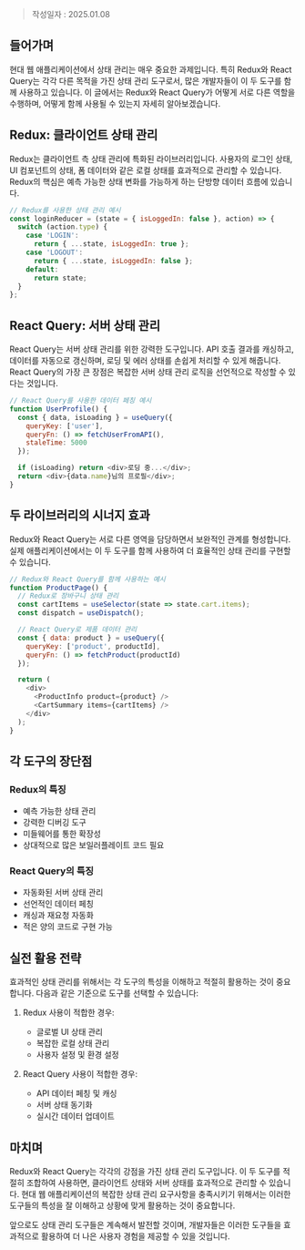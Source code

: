 >작성일자 : 2025.01.08

## 들어가며

현대 웹 애플리케이션에서 상태 관리는 매우 중요한 과제입니다. 특히 Redux와 React Query는 각각 다른 목적을 가진 상태 관리 도구로서, 많은 개발자들이 이 두 도구를 함께 사용하고 있습니다. 이 글에서는 Redux와 React Query가 어떻게 서로 다른 역할을 수행하며, 어떻게 함께 사용될 수 있는지 자세히 알아보겠습니다.

## Redux: 클라이언트 상태 관리

Redux는 클라이언트 측 상태 관리에 특화된 라이브러리입니다. 사용자의 로그인 상태, UI 컴포넌트의 상태, 폼 데이터와 같은 로컬 상태를 효과적으로 관리할 수 있습니다. Redux의 핵심은 예측 가능한 상태 변화를 가능하게 하는 단방향 데이터 흐름에 있습니다.

```javascript
// Redux를 사용한 상태 관리 예시
const loginReducer = (state = { isLoggedIn: false }, action) => {
  switch (action.type) {
    case 'LOGIN':
      return { ...state, isLoggedIn: true };
    case 'LOGOUT':
      return { ...state, isLoggedIn: false };
    default:
      return state;
  }
};
```

## React Query: 서버 상태 관리

React Query는 서버 상태 관리를 위한 강력한 도구입니다. API 호출 결과를 캐싱하고, 데이터를 자동으로 갱신하며, 로딩 및 에러 상태를 손쉽게 처리할 수 있게 해줍니다. React Query의 가장 큰 장점은 복잡한 서버 상태 관리 로직을 선언적으로 작성할 수 있다는 것입니다.

```javascript
// React Query를 사용한 데이터 페칭 예시
function UserProfile() {
  const { data, isLoading } = useQuery({
    queryKey: ['user'],
    queryFn: () => fetchUserFromAPI(),
    staleTime: 5000
  });

  if (isLoading) return <div>로딩 중...</div>;
  return <div>{data.name}님의 프로필</div>;
}
```

## 두 라이브러리의 시너지 효과

Redux와 React Query는 서로 다른 영역을 담당하면서 보완적인 관계를 형성합니다. 실제 애플리케이션에서는 이 두 도구를 함께 사용하여 더 효율적인 상태 관리를 구현할 수 있습니다.

```javascript
// Redux와 React Query를 함께 사용하는 예시
function ProductPage() {
  // Redux로 장바구니 상태 관리
  const cartItems = useSelector(state => state.cart.items);
  const dispatch = useDispatch();

  // React Query로 제품 데이터 관리
  const { data: product } = useQuery({
    queryKey: ['product', productId],
    queryFn: () => fetchProduct(productId)
  });

  return (
    <div>
      <ProductInfo product={product} />
      <CartSummary items={cartItems} />
    </div>
  );
}
```

## 각 도구의 장단점

### Redux의 특징
- 예측 가능한 상태 관리
- 강력한 디버깅 도구
- 미들웨어를 통한 확장성
- 상대적으로 많은 보일러플레이트 코드 필요

### React Query의 특징
- 자동화된 서버 상태 관리
- 선언적인 데이터 페칭
- 캐싱과 재요청 자동화
- 적은 양의 코드로 구현 가능

## 실전 활용 전략

효과적인 상태 관리를 위해서는 각 도구의 특성을 이해하고 적절히 활용하는 것이 중요합니다. 다음과 같은 기준으로 도구를 선택할 수 있습니다:

1. Redux 사용이 적합한 경우:
   - 글로벌 UI 상태 관리
   - 복잡한 로컬 상태 관리
   - 사용자 설정 및 환경 설정

2. React Query 사용이 적합한 경우:
   - API 데이터 페칭 및 캐싱
   - 서버 상태 동기화
   - 실시간 데이터 업데이트

## 마치며

Redux와 React Query는 각각의 강점을 가진 상태 관리 도구입니다. 이 두 도구를 적절히 조합하여 사용하면, 클라이언트 상태와 서버 상태를 효과적으로 관리할 수 있습니다. 현대 웹 애플리케이션의 복잡한 상태 관리 요구사항을 충족시키기 위해서는 이러한 도구들의 특성을 잘 이해하고 상황에 맞게 활용하는 것이 중요합니다.

앞으로도 상태 관리 도구들은 계속해서 발전할 것이며, 개발자들은 이러한 도구들을 효과적으로 활용하여 더 나은 사용자 경험을 제공할 수 있을 것입니다.